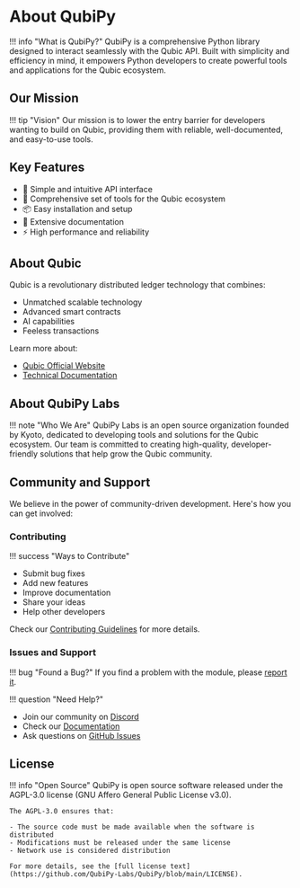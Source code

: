 # About QubiPy

!!! info "What is QubiPy?"
   QubiPy is a comprehensive Python library designed to interact seamlessly with the Qubic API. Built with simplicity and efficiency in mind, it empowers Python developers to create powerful tools and applications for the Qubic ecosystem.

## Our Mission

!!! tip "Vision"
   Our mission is to lower the entry barrier for developers wanting to build on Qubic, providing them with reliable, well-documented, and easy-to-use tools.

## Key Features

- 🚀 Simple and intuitive API interface
- 🔧 Comprehensive set of tools for the Qubic ecosystem
- 📦 Easy installation and setup
- 📘 Extensive documentation
- ⚡ High performance and reliability

## About Qubic

Qubic is a revolutionary distributed ledger technology that combines:

- Unmatched scalable technology
- Advanced smart contracts
- AI capabilities
- Feeless transactions

Learn more about:

- [Qubic Official Website](https://qubic.org)
- [Technical Documentation](https://docs.qubic.org/)

## About QubiPy Labs

!!! note "Who We Are"
   QubiPy Labs is an open source organization founded by Kyoto, dedicated to developing tools and solutions for the Qubic ecosystem. Our team is committed to creating high-quality, developer-friendly solutions that help grow the Qubic community.

## Community and Support

We believe in the power of community-driven development. Here's how you can get involved:

### Contributing

!!! success "Ways to Contribute"
   - Submit bug fixes
   - Add new features
   - Improve documentation
   - Share your ideas
   - Help other developers

Check our [Contributing Guidelines](contributing.md) for more details.

### Issues and Support

!!! bug "Found a Bug?"
   If you find a problem with the module, please [report it](https://github.com/QubiPy-Labs/QubiPy/issues).

!!! question "Need Help?"
   - Join our community on [Discord](https://discord.gg/qubic)
   - Check our [Documentation](https://qubipy.readthedocs.io)
   - Ask questions on [GitHub Issues](https://github.com/QubiPy-Labs/QubiPy/issues)

## License

!!! info "Open Source"
    QubiPy is open source software released under the AGPL-3.0 license (GNU Affero General Public License v3.0). 
    
    The AGPL-3.0 ensures that:

    - The source code must be made available when the software is distributed
    - Modifications must be released under the same license
    - Network use is considered distribution
    
    For more details, see the [full license text](https://github.com/QubiPy-Labs/QubiPy/blob/main/LICENSE).